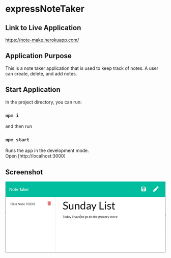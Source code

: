 # expressNoteTaker

## Link to Live Application
https://note-make.herokuapp.com/

## Application Purpose
This is a note taker application that is used to keep track of notes. A user can create, delete, and add notes.

## Start Application

In the project directory, you can run:
### `npm i`
and then run
### `npm start`

Runs the app in the development mode.<br />
Open [http://localhost:3000]



## Screenshot
![Alt text](Screenshot.JPG?raw=true "screenshot")
